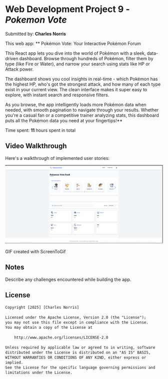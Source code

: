 # Web Development Project 9 - *Pokemon Vote*

Submitted by: **Charles Norris**

This web app: ** Pokémon Vote: Your Interactive Pokémon Forum

This React app lets you dive into the world of Pokémon with a sleek, data-driven dashboard. Browse through hundreds of Pokémon, filter them by type (like Fire or Water), and narrow your search using stats like HP or Attack power.

The dashboard shows you cool insights in real-time - which Pokémon has the highest HP, who's got the strongest attack, and how many of each type exist in your current view. The clean interface makes it super easy to explore, with instant search and responsive filters.

As you browse, the app intelligently loads more Pokémon data when needed, with smooth pagination to navigate through your results. Whether you're a casual fan or a competitive trainer analyzing stats, this dashboard puts all the Pokémon data you need at your fingertips!**

Time spent: **11** hours spent in total

## Video Walkthrough

Here's a walkthrough of implemented user stories:

<img src='PokemonVote.gif' title='Video Walkthrough' width='' alt='Video Walkthrough' />

<!-- Replace this with whatever GIF tool you used! -->
GIF created with ScreenToGif
<!-- Recommended tools:
[Kap](https://getkap.co/) for macOS
[ScreenToGif](https://www.screentogif.com/) for Windows
[peek](https://github.com/phw/peek) for Linux. -->

## Notes

Describe any challenges encountered while building the app.

## License

    Copyright [2025] [Charles Norris]

    Licensed under the Apache License, Version 2.0 (the "License");
    you may not use this file except in compliance with the License.
    You may obtain a copy of the License at

        http://www.apache.org/licenses/LICENSE-2.0

    Unless required by applicable law or agreed to in writing, software
    distributed under the License is distributed on an "AS IS" BASIS,
    WITHOUT WARRANTIES OR CONDITIONS OF ANY KIND, either express or implied.
    See the License for the specific language governing permissions and
    limitations under the License.


